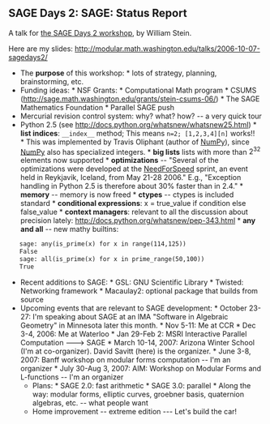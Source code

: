 

## SAGE Days 2: SAGE: Status Report

A talk for <a href="/days2">the SAGE Days 2 workshop</a>, by William Stein. 

Here are my slides: <a href="http://modular.math.washington.edu/talks/2006-10-07-sagedays2/">http://modular.math.washington.edu/talks/2006-10-07-sagedays2/</a> 

* The **purpose** of this workshop: 
            * lots of strategy, planning, brainstorming, etc. 
* Funding ideas: 
            * NSF Grants: 
                           * Computational Math program 
                           * CSUMS (<a href="http://sage.math.washington.edu/grants/stein-csums-06/">http://sage.math.washington.edu/grants/stein-csums-06/</a>) 
            * The SAGE Mathematics Foundation 
            * Parallel SAGE push 
* Mercurial revision control system: why? what? how? -- a very quick tour 
* Python 2.5 (see <a href="http://docs.python.org/whatsnew/whatsnew25.html">http://docs.python.org/whatsnew/whatsnew25.html</a>) 
            * **list indices**: `__index__` method; This means `n=2; [1,2,3,4][n]` works!!  
                              * This was implemented by Travis Oliphant (author of <a href="/NumPy">NumPy</a>), since <a href="/NumPy">NumPy</a> also has specialized integers. 
            * **big lists** lists with more than $2^{32}$ elements now supported 
            * **optimizations** -- "Several of the optimizations were developed at the <a href="/NeedForSpeed">NeedForSpeed</a> sprint, an event held in Reykjavik, Iceland, from May 21-28 2006."  E.g., "Exception handling in Python 2.5 is therefore about 30% faster than in 2.4." 
            * **memory** -- memory is now freed 
            * **ctypes** -- ctypes is included standard 
            * **conditional expressions**: x = true_value if condition else false_value 
            * **context managers**: relevant to all the discussion about precision lately: <a href="http://docs.python.org/whatsnew/pep-343.html">http://docs.python.org/whatsnew/pep-343.html</a> 
            * **any and all** -- new mathy builtins:  

```txt
   sage: any(is_prime(x) for x in range(114,125))
   False
   sage: all(is_prime(x) for x in prime_range(50,100))
   True
```
* Recent additions to SAGE: 
            * GSL: GNU Scientific Library 
            * Twisted: Networking framework 
            * Macaulay2: optional package that builds from source 
* Upcoming events that are relevant to SAGE development: 
            * October 23-27: I'm speaking about SAGE at an IMA "Software in Algebraic Geometry" in Minnesota later this month. 
            * Nov 5-11: Me at CCR 
            * Dec 3-4, 2006: Me at Waterloo 
            * Jan 29-Feb 2: MSRI Interactive Parallel Computation ---> SAGE 
            * March 10-14, 2007: Arizona Winter School (I'm at co-organizer).  David Savitt (here) is the organizer. 
            * June 3-8, 2007: Banff workshop on modular forms computation -- I'm an organizer 
            * July 30-Aug 3, 2007: AIM: Workshop on Modular Forms and L-functions -- I'm an organizer 
   * Plans: 
            * SAGE 2.0: fast arithmetic 
            * SAGE 3.0: parallel 
            * Along the way: modular forms, elliptic curves, groebner basis, quaternion algebras, etc. -- what people want 
   * Home improvement -- extreme edition --- Let's build the car! 